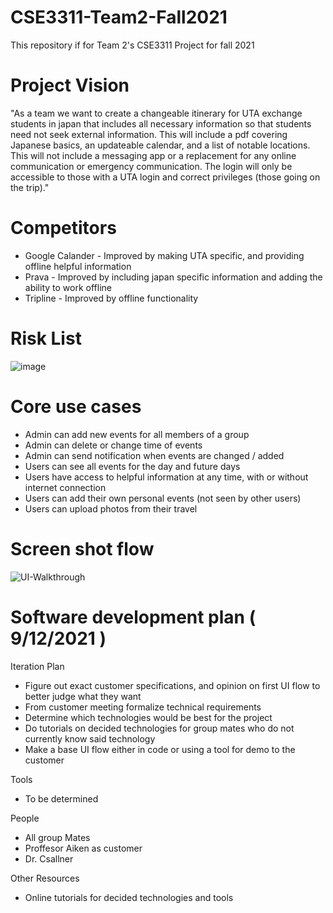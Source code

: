 # CSE3311-Team2-Fall2021
This repository if for Team 2's CSE3311 Project for fall 2021

# Project Vision
"As a team we want to create a changeable itinerary for UTA exchange students in japan that includes all necessary information so that students need not seek external information. This will include a pdf covering Japanese basics, an updateable calendar, and a list of notable locations. This will not include a messaging app or a replacement for any online communication or emergency communication. The login will only be accessible to those with a UTA login and correct privileges (those going on the trip)."

# Competitors
* Google Calander - Improved by making UTA specific, and providing offline helpful information
* Prava - Improved by including japan specific information and adding the ability to work offline
* Tripline - Improved by offline functionality

# Risk List
![image](https://user-images.githubusercontent.com/90561390/132991443-d667274c-6a7c-454d-9f02-b63d71131f4b.png)


# Core use cases
* Admin can add new events for all members of a group
* Admin can delete or change time of events
* Admin can send notification when events are changed / added
* Users can see all events for the day and future days
* Users have access to helpful information at any time, with or without internet connection
* Users can add their own personal events (not seen by other users)
* Users can upload photos from their travel

# Screen shot flow
![UI-Walkthrough](https://user-images.githubusercontent.com/90561390/132993823-8de83670-196e-4b7a-855e-77066d358e8e.jpg)

# Software development plan ( 9/12/2021 )
Iteration Plan
* Figure out exact customer specifications, and opinion on first UI flow to better judge what they want
* From customer meeting formalize technical requirements
* Determine which technologies would be best for the project
* Do tutorials on decided technologies for group mates who do not currently know said technology
* Make a base UI flow either in code or using a tool for demo to the customer

Tools
* To be determined

People
* All group Mates
* Proffesor Aiken as customer
* Dr. Csallner

Other Resources
* Online tutorials for decided technologies and tools
